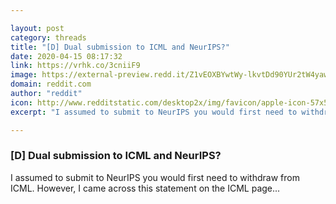 ```yaml
---

layout: post
category: threads
title: "[D] Dual submission to ICML and NeurIPS?"
date: 2020-04-15 08:17:32
link: https://vrhk.co/3cniiF9
image: https://external-preview.redd.it/Z1vEOXBYwtWy-lkvtDd90YUr2tW4yawD2mqwiM4enhg.jpg?width=512&height=268.062827225&auto=webp&crop=512:268.062827225,smart&s=e58382030e89fcdca0051d1533d976ba4674d661
domain: reddit.com
author: "reddit"
icon: http://www.redditstatic.com/desktop2x/img/favicon/apple-icon-57x57.png
excerpt: "I assumed to submit to NeurIPS you would first need to withdraw from ICML. However, I came across this statement on the ICML page..."

---
```


### [D] Dual submission to ICML and NeurIPS?

I assumed to submit to NeurIPS you would first need to withdraw from ICML. However, I came across this statement on the ICML page...